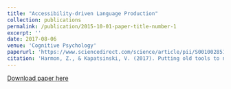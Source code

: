 ```yaml
---
title: "Accessibility-driven Language Production"
collection: publications
permalink: /publication/2015-10-01-paper-title-number-1
excerpt: ''
date: 2017-08-06
venue: 'Cognitive Psychology'
paperurl: 'https://www.sciencedirect.com/science/article/pii/S0010028517300154'
citation: 'Harmon, Z., & Kapatsinski, V. (2017). Putting old tools to novel uses: The role of form accessibility in semantic extension. <i>Cognitive Psychology/<i>, 98, 22–44.'
---
```


[Download paper here](https://www.sciencedirect.com/science/article/pii/S0010028517300154)

